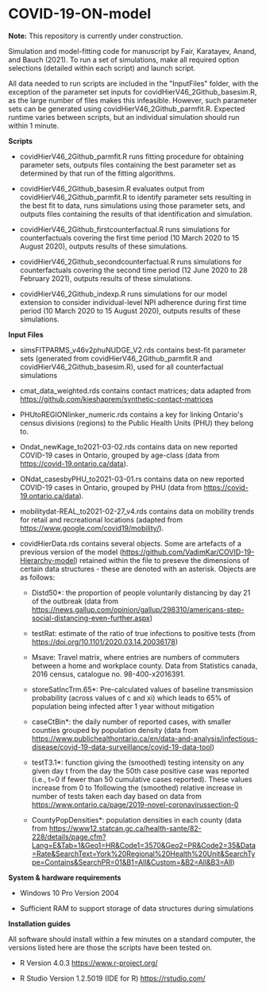 # COVID-19-ON-model

**Note:** This repository is currently under construction.

Simulation and model-fitting code for manuscript by Fair, Karatayev, Anand, and Bauch (2021). To run a set of simulations, make all required option selections (detailed within each script) and launch script.

All data needed to run scripts are included in the "InputFiles" folder, with the exception of the parameter set inputs for covidHierV46_2Github_basesim.R, as the large number of files makes this infeasible. However, such parameter sets can be generated using covidHierV46_2Github_parmfit.R. Expected runtime varies between scripts, but an individual simulation should run within 1 minute.

**Scripts**

* covidHierV46_2Github_parmfit.R runs fitting procedure for obtaining parameter sets, outputs files containing the best parameter set as determined by that run of the fitting algorithms.

* covidHierV46_2Github_basesim.R evaluates output from covidHierV46_2Github_parmfit.R to identify parameter sets resulting in the best fit to data, runs simulations using those parameter sets, and outputs files containing the results of that identification and simulation.

* covidHierV46_2Github_firstcounterfactual.R runs simulations for counterfactuals covering the first time period (10 March 2020 to 15 August 2020), outputs results of these simulations.

* covidHierV46_2Github_secondcounterfactual.R runs simulations for counterfactuals covering the second time period (12 June 2020 to 28 February 2021), outputs results of these simulations.

* covidHierV46_2Github_indexp.R runs simulations for our model extension to consider individual-level NPI adherence during first time period (10 March 2020 to 15 August 2020), outputs results of these simulations.


**Input Files**

* simsFITPARMS_v46v2phuNUDGE_V2.rds contains best-fit parameter sets (generated from covidHierV46_2Github_parmfit.R and covidHierV46_2Github_basesim.R), used for all counterfactual simulations

* cmat_data_weighted.rds contains contact matrices; data adapted from https://github.com/kieshaprem/synthetic-contact-matrices

* PHUtoREGIONlinker_numeric.rds contains a key for linking Ontario's census divisions (regions) to the Public Health Units (PHU) they belong to.

* Ondat_newKage_to2021-03-02.rds contains data on new reported COVID-19 cases in Ontario, grouped by age-class (data from https://covid-19.ontario.ca/data).

* ONdat_casesbyPHU_to2021-03-01.rs contains data on new reported COVID-19 cases in Ontario, grouped by PHU (data from https://covid-19.ontario.ca/data).

* mobilitydat-REAL_to2021-02-27_v4.rds contains data on mobility trends for retail and recreational locations (adapted from https://www.google.com/covid19/mobility/).

* covidHierData.rds contains several objects. Some are artefacts of a previous version of the model (https://github.com/VadimKar/COVID-19-Hierarchy-model) retained within the file to preseve the dimensions of certain data structures - these are denoted with an asterisk. Objects are as follows:

  * Distd50*: the proportion of people voluntarily distancing by day 21 of the outbreak (data from https://news.gallup.com/opinion/gallup/298310/americans-step-social-distancing-even-further.aspx)

  * testRat: estimate of the ratio of true infections to positive tests (from https://doi.org/10.1101/2020.03.14.20036178)

  * Msave: Travel matrix, where entries are numbers of commuters between a home and workplace county. Data from Statistics canada, 2016 census, catalogue no. 98-400-x2016391.

  * storeSatIncTrm.65*: Pre-calculated values of baseline transmission probability (across values of c and xi) which leads to 65% of population being infected after 1 year without mitigation

  * caseCtBin*: the daily number of reported cases, with smaller counties grouped by population density (data from https://www.publichealthontario.ca/en/data-and-analysis/infectious-disease/covid-19-data-surveillance/covid-19-data-tool)

  * testT3.1*: function giving the (smoothed) testing intensity on any given day t from the day the 50th case positive case was reported (i.e., t=0 if fewer than 50 cumulative cases reported). These values increase from 0 to 1following the (smoothed) relative increase in number of tests taken each day based on data from https://www.ontario.ca/page/2019-novel-coronavirussection-0

  * CountyPopDensities*: population densities in each county (data from https://www12.statcan.gc.ca/health-sante/82-228/details/page.cfm?Lang=E&Tab=1&Geo1=HR&Code1=3570&Geo2=PR&Code2=35&Data=Rate&SearchText=York%20Regional%20Health%20Unit&SearchType=Contains&SearchPR=01&B1=All&Custom=&B2=All&B3=All)

**System & hardware requirements**

 * Windows 10 Pro Version 2004

 * Sufficient RAM to support storage of data structures during simulations

**Installation guides**

All software should install within a few minutes on a standard computer, the versions listed here are those the scripts have been tested on.

 * R Version 4.0.3 https://www.r-project.org/

 * R Studio Version 1.2.5019 (IDE for R) https://rstudio.com/ 
